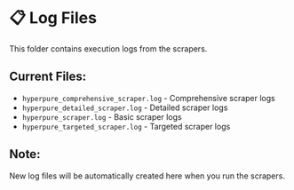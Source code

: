 # 📋 Log Files

This folder contains execution logs from the scrapers.

## Current Files:
- `hyperpure_comprehensive_scraper.log` - Comprehensive scraper logs
- `hyperpure_detailed_scraper.log` - Detailed scraper logs  
- `hyperpure_scraper.log` - Basic scraper logs
- `hyperpure_targeted_scraper.log` - Targeted scraper logs

## Note:
New log files will be automatically created here when you run the scrapers.

